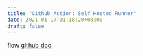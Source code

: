 ```yaml
---
title: "Github Action: Self Hosted Runner"
date: 2021-01-17T01:18:20+08:00
draft: false
---
```


flow [github doc](https://docs.github.com/en/developers/overview/managing-deploy-keys#deploy-keys)
